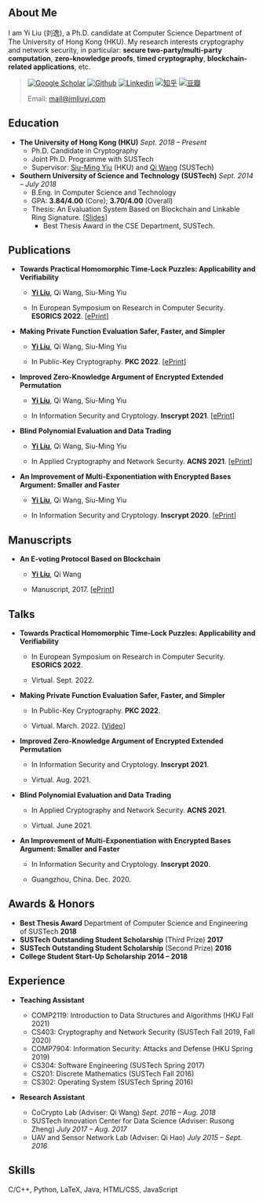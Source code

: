 
## About Me

I am Yi Liu (刘逸), a Ph.D. candidate at Computer Science Department of The University of Hong Kong (HKU). My research interests cryptography and network security, in particular: **secure two-party/multi-party computation**, **zero-knowledge proofs**, **timed cryptography**, **blockchain-related applications**, etc.

> [![Google Scholar](../icons/google-scholar.svg ':size=20')](https://scholar.google.com.hk/citations?user=pKOcyg0AAAAJ/)
> [![Github](../icons/github.svg ':size=20')](https://github.com/liu-yi)
> [![Linkedin](../icons/linkedin-mono.svg ':size=20')](https://www.linkedin.com/in/%E9%80%B8-%E5%88%98-363764114/)
> [![知乎](../icons/zhihu.svg ':size=20')](https://www.zhihu.com/people/imliuyi/)
> [![豆瓣](../icons/douban.svg ':size=20')](https://www.douban.com/people/imliuyi/)
>
> Email: mail@imliuyi.com

## Education

- **The University of Hong Kong (HKU)** *Sept. 2018 – Present* 
  - Ph.D. Candidate in Cryptography 
  - Joint Ph.D. Programme with SUSTech
  - Supervisor: [Siu-Ming Yiu](https://www.cs.hku.hk/index.php/people/academic-staff/smyiu) (HKU) and [Qi Wang](http://cse.sustech.edu.cn/faculty/~wangqi/) (SUSTech)
- **Southern University of Science and Technology (SUSTech)** *Sept. 2014 – July 2018*
  - B.Eng. in Computer Science and Technology
  - GPA: **3.84/4.00** (Core); **3.70/4.00** (Overall)
  - Thesis: An Evaluation System Based on Blockchain and Linkable Ring Signature. [[Slides](https://imliuyi.com/ugthesis_slide.pdf)]
    - Best Thesis Award in the CSE Department, SUSTech.


## Publications

- **Towards Practical Homomorphic Time-Lock Puzzles: Applicability and Verifiability**

  - <u>**Yi Liu**</u>, Qi Wang, Siu-Ming Yiu 

  -  In European Symposium on Research in Computer Security. **ESORICS 2022**. [[ePrint](https://eprint.iacr.org/2022/585)]

- **Making Private Function Evaluation Safer, Faster, and Simpler**
  
  - <u>**Yi Liu**</u>, Qi Wang, Siu-Ming Yiu 

  - In Public-Key Cryptography. **PKC 2022**. [[ePrint](https://eprint.iacr.org/2021/1682)]

- **Improved Zero-Knowledge Argument of Encrypted Extended Permutation**
  
  - <u>**Yi Liu**</u>, Qi Wang, Siu-Ming Yiu 

  - In Information Security and Cryptology. **Inscrypt 2021**. [[ePrint](https://eprint.iacr.org/2021/1430)] 
    
- **Blind Polynomial Evaluation and Data Trading**
  
  - <u>**Yi Liu**</u>, Qi Wang, Siu-Ming Yiu 

  - In Applied Cryptography and Network Security. **ACNS 2021**. [[ePrint](https://eprint.iacr.org/2021/413)]

- **An Improvement of Multi-Exponentiation with Encrypted Bases Argument: Smaller and Faster**
  
  - <u>**Yi Liu**</u>, Qi Wang, Siu-Ming Yiu 

  - In Information Security and Cryptology. **Inscrypt 2020**. [[ePrint](https://eprint.iacr.org/2020/567)] 

    

## Manuscripts



- **An E-voting Protocol Based on Blockchain**
  
  - <u>**Yi Liu**</u>, Qi Wang

  - Manuscript, 2017. [[ePrint](https://eprint.iacr.org/2017/1043)]


## Talks

- **Towards Practical Homomorphic Time-Lock Puzzles: Applicability and Verifiability**

  - In European Symposium on Research in Computer Security. **ESORICS 2022**.

  - Virtual. Sept. 2022. 

- **Making Private Function Evaluation Safer, Faster, and Simpler**
  
  - In Public-Key Cryptography. **PKC 2022**. 

  - Virtual. March. 2022. [[Video](https://www.youtube.com/watch?v=Pv8zVTxacr0)] 

- **Improved Zero-Knowledge Argument of Encrypted Extended Permutation**

  - In Information Security and Cryptology. **Inscrypt 2021**. 
    
  - Virtual. Aug. 2021. 

- **Blind Polynomial Evaluation and Data Trading**

  - In Applied Cryptography and Network Security. **ACNS 2021**. 

  - Virtual. June 2021. 
    
- **An Improvement of Multi-Exponentiation with Encrypted Bases Argument: Smaller and Faster**

  - In Information Security and Cryptology. **Inscrypt 2020**. 

  - Guangzhou, China. Dec. 2020. 

## Awards & Honors
- **Best Thesis Award** Department of Computer Science and Engineering of SUSTech **2018**
- **SUSTech Outstanding Student Scholarship** (Third Prize) **2017**
- **SUSTech Outstanding Student Scholarship** (Second Prize) **2016**
- **College Student Start-Up Scholarship** **2014 – 2018**


## Experience

- **Teaching Assistant**
  - COMP2119: Introduction to Data Structures and Algorithms (HKU Fall 2021)
  - CS403: Cryptography and Network Security (SUSTech Fall 2019, Fall 2020)
  - COMP7904: Information Security: Attacks and Defense (HKU Spring 2019)
  - CS304: Software Engineering (SUSTech Spring 2017)
  - CS201: Discrete Mathematics (SUSTech Fall 2016) 
  - CS302: Operating System (SUSTech Spring 2016)

- **Research Assistant**
  - CoCrypto Lab (Adviser: Qi Wang) *Sept. 2016 – Aug. 2018*
  - SUSTech Innovation Center for Data Science (Adviser: Rusong Zheng) *July 2017 – Aug. 2017*
  - UAV and Sensor Network Lab (Adviser: Qi Hao) *July 2015 – Sept. 2016*



## Skills
C/C++, Python, LaTeX, Java, HTML/CSS, JavaScript


<style>
.markdown-section p, .markdown-section li{
    margin: 0.4em 0 0.4em 0;
}
.markdown-section ul {
    margin: 0.6em 0 0.6em 0;
}
.markdown-section h1 {
    margin: 1.5rem 0 1rem;
}
</style>